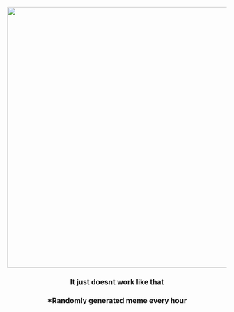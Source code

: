 <p align="center">
        <img src="https://i.redd.it/rtzaqltwsm191.png" width="600" height="600">
        </p>
        <h3 align="center">It just doesnt work like that</h3>
        <h3 align="center">*Randomly generated meme every hour</h3>
    